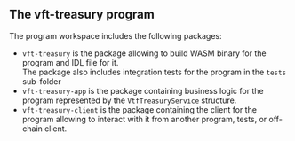 ## The **vft-treasury** program

The program workspace includes the following packages:
- `vft-treasury` is the package allowing to build WASM binary for the program and IDL file for it.  
  The package also includes integration tests for the program in the `tests` sub-folder
- `vft-treasury-app` is the package containing business logic for the program represented by the `VtfTreasuryService` structure.  
- `vft-treasury-client` is the package containing the client for the program allowing to interact with it from another program, tests, or
  off-chain client.

